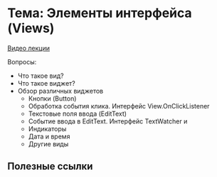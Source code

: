 # Тема: Элементы интерфейса (Views)

[Видео лекции](https://youtu.be/mM_WjF_qRLo)

Вопросы:

* Что такое вид?
* Что такое виджет?
* Обзор различных виджетов
	* Кнопки (Button)
	* Обработка события клика. Интерфейс View.OnClickListener
	* Текстовые поля ввода (EditText)
	* Событие ввода в EditText. Интерфейс TextWatcher и 	
	* Индикаторы
	* Дата и время
	* Другие виды 
	

## Полезные ссылки